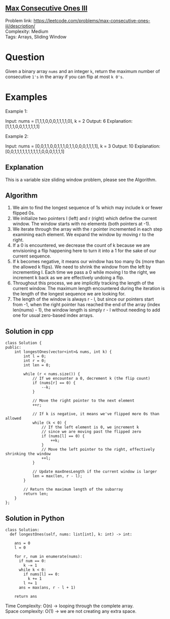 ## [Max Consecutive Ones III](https://leetcode.com/problems/max-consecutive-ones-iii/)

Problem link: https://leetcode.com/problems/max-consecutive-ones-iii/description/ <br>
Complexity: Medium <br>
Tags: Arrays, Sliding Window <br>


# Question

Given a binary array `nums` and an integer `k`, return the maximum number of consecutive `1's` in the array if you can flip at most `k 0's`.


# Examples

Example 1:

Input: nums = [1,1,1,0,0,0,1,1,1,1,0], k = 2
Output: 6
Explanation: [1,1,1,0,0,1,1,1,1,1,1]

Example 2:

Input: nums = [0,0,1,1,0,0,1,1,1,0,1,1,0,0,0,1,1,1,1], k = 3
Output: 10
Explanation: [0,0,1,1,1,1,1,1,1,1,1,1,0,0,0,1,1,1,1]

## Explanation

This is a variable size sliding window problem, please see the Algorithm.

## Algorithm

1. We aim to find the longest sequence of 1s which may include k or fewer flipped 0s.
2. We initialize two pointers l (left) and r (right) which define the current window. The window starts with no elements (both pointers at -1).
3. We iterate through the array with the r pointer incremented in each step examining each element. We expand the window by moving r to the right.
4. If a 0 is encountered, we decrease the count of k because we are envisioning a flip happening here to turn it into a 1 for the sake of our current sequence.
5. If k becomes negative, it means our window has too many 0s (more than the allowed k flips). We need to shrink the window from the left by incrementing l. Each time we pass a 0 while moving l to the right, we increment k back as we are effectively undoing a flip.
6. Throughout this process, we are implicitly tracking the length of the current window. The maximum length encountered during the iteration is the length of the longest sequence we are looking for.
7. The length of the window is always r - l, but since our pointers start from -1, when the right pointer has reached the end of the array (index len(nums) - 1), the window length is simply r - l without needing to add one for usual zero-based index arrays.


## Solution in cpp
```
class Solution {
public:
    int longestOnes(vector<int>& nums, int k) {
        int l = 0;   
        int r = 0; 
        int len = 0;

        while (r < nums.size()) {
            // If we encounter a 0, decrement k (the flip count)
            if (nums[r] == 0) {
                --k;
            }

            // Move the right pointer to the next element
            ++r;

            // If k is negative, it means we've flipped more 0s than allowed
            while (k < 0) {
                // If the left element is 0, we increment k 
                // since we are moving past the flipped zero
                if (nums[l] == 0) {
                    ++k;
                }
                // Move the left pointer to the right, effectively shrinking the window
                ++l;
            }

            // Update maxOnesLength if the current window is larger
            len = max(len, r - l);
        }
      
        // Return the maximum length of the subarray
        return len;
    }
};
```

## Solution in Python
```
class Solution:
  def longestOnes(self, nums: list[int], k: int) -> int:

    ans = 0
    l = 0

    for r, num in enumerate(nums):
      if num == 0:
        k -= 1
      while k < 0:
        if nums[l] == 0:
          k += 1
        l += 1
      ans = max(ans, r - l + 1)

    return ans
```

Time Complexity: O(n) -> looping through the complete array. <br>
Space complexity: O(1) -> we are not creating any extra space. 	

